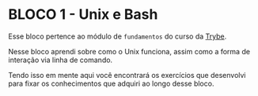 # BLOCO 1 - Unix e Bash

Esse bloco pertence ao módulo de `fundamentos` do curso da [Trybe](https://www.betrybe.com/).

Nesse bloco aprendi sobre como o Unix funciona, assim como a forma de interação via linha de comando.

Tendo isso em mente aqui você encontrará os exercícios que desenvolvi para fixar os conhecimentos que adquiri ao
longo desse bloco.